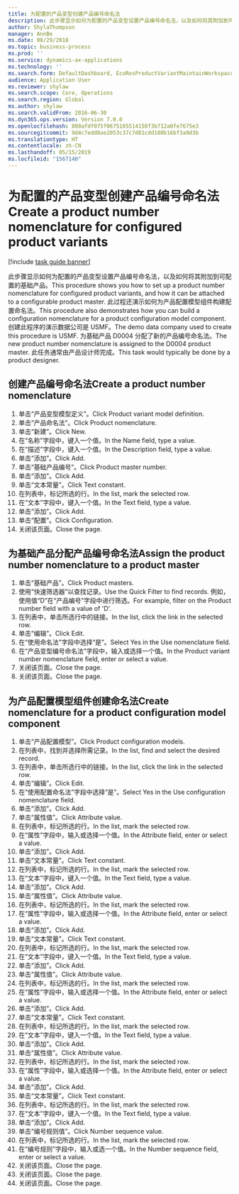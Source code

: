 ```yaml
---
title: 为配置的产品变型创建产品编号命名法
description: 此步骤显示如何为配置的产品变型设置产品编号命名法，以及如何将其附加到可配置的基础产品。
author: ShylaThompson
manager: AnnBe
ms.date: 08/29/2018
ms.topic: business-process
ms.prod: ''
ms.service: dynamics-ax-applications
ms.technology: ''
ms.search.form: DefaultDashboard, EcoResProductVariantMaintainWorkspace, EcoResNomenclature, EcoResProductListPage, EcoResProductDetails, PCProductConfigurationModelListPage, PCProductConfigurationModelDetails
audience: Application User
ms.reviewer: shylaw
ms.search.scope: Core, Operations
ms.search.region: Global
ms.author: shylaw
ms.search.validFrom: 2016-06-30
ms.dyn365.ops.version: Version 7.0.0
ms.openlocfilehash: 800afdf075f0675185514158f3b712a0fe7675e3
ms.sourcegitcommit: 9d4c7edd0ae2053c37c7d81cdd180b16bf3a9d3b
ms.translationtype: HT
ms.contentlocale: zh-CN
ms.lasthandoff: 05/15/2019
ms.locfileid: "1567140"
---
```

# <a name="create-a-product-number-nomenclature-for-configured-product-variants"></a><span data-ttu-id="16358-103">为配置的产品变型创建产品编号命名法</span><span class="sxs-lookup"><span data-stu-id="16358-103">Create a product number nomenclature for configured product variants</span></span>

[!include [task guide banner](../../includes/task-guide-banner.md)]

<span data-ttu-id="16358-104">此步骤显示如何为配置的产品变型设置产品编号命名法，以及如何将其附加到可配置的基础产品。</span><span class="sxs-lookup"><span data-stu-id="16358-104">This procedure shows you how to set up a product number nomenclature for configured product variants, and how it can be attached to a configurable product master.</span></span> <span data-ttu-id="16358-105">此过程还演示如何为产品配置模型组件构建配置命名法。</span><span class="sxs-lookup"><span data-stu-id="16358-105">This procedure also demonstrates how you can build a configuration nomenclature for a product configuration model component.</span></span> <span data-ttu-id="16358-106">创建此程序的演示数据公司是 USMF。</span><span class="sxs-lookup"><span data-stu-id="16358-106">The demo data company used to create this procedure is USMF.</span></span> <span data-ttu-id="16358-107">为基础产品 D0004 分配了新的产品编号命名法。</span><span class="sxs-lookup"><span data-stu-id="16358-107">The new product number nomenclature is assigned to the D0004 product master.</span></span> <span data-ttu-id="16358-108">此任务通常由产品设计师完成。</span><span class="sxs-lookup"><span data-stu-id="16358-108">This task would typically be done by a product designer.</span></span>


## <a name="create-a-product-number-nomenclature"></a><span data-ttu-id="16358-109">创建产品编号命名法</span><span class="sxs-lookup"><span data-stu-id="16358-109">Create a product number nomenclature</span></span>
1. <span data-ttu-id="16358-110">单击“产品变型模型定义”。</span><span class="sxs-lookup"><span data-stu-id="16358-110">Click Product variant model definition.</span></span>
2. <span data-ttu-id="16358-111">单击“产品命名法”。</span><span class="sxs-lookup"><span data-stu-id="16358-111">Click Product nomenclature.</span></span>
3. <span data-ttu-id="16358-112">单击“新建”。</span><span class="sxs-lookup"><span data-stu-id="16358-112">Click New.</span></span>
4. <span data-ttu-id="16358-113">在“名称”字段中，键入一个值。</span><span class="sxs-lookup"><span data-stu-id="16358-113">In the Name field, type a value.</span></span>
5. <span data-ttu-id="16358-114">在“描述”字段中，键入一个值。</span><span class="sxs-lookup"><span data-stu-id="16358-114">In the Description field, type a value.</span></span>
6. <span data-ttu-id="16358-115">单击“添加”。</span><span class="sxs-lookup"><span data-stu-id="16358-115">Click Add.</span></span>
7. <span data-ttu-id="16358-116">单击“基础产品编号”。</span><span class="sxs-lookup"><span data-stu-id="16358-116">Click Product master number.</span></span>
8. <span data-ttu-id="16358-117">单击“添加”。</span><span class="sxs-lookup"><span data-stu-id="16358-117">Click Add.</span></span>
9. <span data-ttu-id="16358-118">单击“文本常量”。</span><span class="sxs-lookup"><span data-stu-id="16358-118">Click Text constant.</span></span>
10. <span data-ttu-id="16358-119">在列表中，标记所选的行。</span><span class="sxs-lookup"><span data-stu-id="16358-119">In the list, mark the selected row.</span></span>
11. <span data-ttu-id="16358-120">在“文本”字段中，键入一个值。</span><span class="sxs-lookup"><span data-stu-id="16358-120">In the Text field, type a value.</span></span>
12. <span data-ttu-id="16358-121">单击“添加”。</span><span class="sxs-lookup"><span data-stu-id="16358-121">Click Add.</span></span>
13. <span data-ttu-id="16358-122">单击“配置”。</span><span class="sxs-lookup"><span data-stu-id="16358-122">Click Configuration.</span></span>
14. <span data-ttu-id="16358-123">关闭该页面。</span><span class="sxs-lookup"><span data-stu-id="16358-123">Close the page.</span></span>

## <a name="assign-the-product-number-nomenclature-to-a-product-master"></a><span data-ttu-id="16358-124">为基础产品分配产品编号命名法</span><span class="sxs-lookup"><span data-stu-id="16358-124">Assign the product number nomenclature to a product master</span></span>
1. <span data-ttu-id="16358-125">单击“基础产品”。</span><span class="sxs-lookup"><span data-stu-id="16358-125">Click Product masters.</span></span>
2. <span data-ttu-id="16358-126">使用“快速筛选器”以查找记录。</span><span class="sxs-lookup"><span data-stu-id="16358-126">Use the Quick Filter to find records.</span></span> <span data-ttu-id="16358-127">例如，使用值“D”在“产品编号”字段中进行筛选。</span><span class="sxs-lookup"><span data-stu-id="16358-127">For example, filter on the Product number field with a value of 'D'.</span></span>
3. <span data-ttu-id="16358-128">在列表中，单击所选行中的链接。</span><span class="sxs-lookup"><span data-stu-id="16358-128">In the list, click the link in the selected row.</span></span>
4. <span data-ttu-id="16358-129">单击“编辑”。</span><span class="sxs-lookup"><span data-stu-id="16358-129">Click Edit.</span></span>
5. <span data-ttu-id="16358-130">在“使用命名法”字段中选择“是”。</span><span class="sxs-lookup"><span data-stu-id="16358-130">Select Yes in the Use nomenclature field.</span></span>
6. <span data-ttu-id="16358-131">在“产品变型编号命名法”字段中，输入或选择一个值。</span><span class="sxs-lookup"><span data-stu-id="16358-131">In the Product variant number nomenclature field, enter or select a value.</span></span>
7. <span data-ttu-id="16358-132">关闭该页面。</span><span class="sxs-lookup"><span data-stu-id="16358-132">Close the page.</span></span>
8. <span data-ttu-id="16358-133">关闭该页面。</span><span class="sxs-lookup"><span data-stu-id="16358-133">Close the page.</span></span>

## <a name="create-nomenclature-for-a-product-configuration-model-component"></a><span data-ttu-id="16358-134">为产品配置模型组件创建命名法</span><span class="sxs-lookup"><span data-stu-id="16358-134">Create nomenclature for a product configuration model component</span></span>
1. <span data-ttu-id="16358-135">单击“产品配置模型”。</span><span class="sxs-lookup"><span data-stu-id="16358-135">Click Product configuration models.</span></span>
2. <span data-ttu-id="16358-136">在列表中，找到并选择所需记录。</span><span class="sxs-lookup"><span data-stu-id="16358-136">In the list, find and select the desired record.</span></span>
3. <span data-ttu-id="16358-137">在列表中，单击所选行中的链接。</span><span class="sxs-lookup"><span data-stu-id="16358-137">In the list, click the link in the selected row.</span></span>
4. <span data-ttu-id="16358-138">单击“编辑”。</span><span class="sxs-lookup"><span data-stu-id="16358-138">Click Edit.</span></span>
5. <span data-ttu-id="16358-139">在“使用配置命名法”字段中选择“是”。</span><span class="sxs-lookup"><span data-stu-id="16358-139">Select Yes in the Use configuration nomenclature field.</span></span>
6. <span data-ttu-id="16358-140">单击“添加”。</span><span class="sxs-lookup"><span data-stu-id="16358-140">Click Add.</span></span>
7. <span data-ttu-id="16358-141">单击“属性值”。</span><span class="sxs-lookup"><span data-stu-id="16358-141">Click Attribute value.</span></span>
8. <span data-ttu-id="16358-142">在列表中，标记所选的行。</span><span class="sxs-lookup"><span data-stu-id="16358-142">In the list, mark the selected row.</span></span>
9. <span data-ttu-id="16358-143">在“属性”字段中，输入或选择一个值。</span><span class="sxs-lookup"><span data-stu-id="16358-143">In the Attribute field, enter or select a value.</span></span>
10. <span data-ttu-id="16358-144">单击“添加”。</span><span class="sxs-lookup"><span data-stu-id="16358-144">Click Add.</span></span>
11. <span data-ttu-id="16358-145">单击“文本常量”。</span><span class="sxs-lookup"><span data-stu-id="16358-145">Click Text constant.</span></span>
12. <span data-ttu-id="16358-146">在列表中，标记所选的行。</span><span class="sxs-lookup"><span data-stu-id="16358-146">In the list, mark the selected row.</span></span>
13. <span data-ttu-id="16358-147">在“文本”字段中，键入一个值。</span><span class="sxs-lookup"><span data-stu-id="16358-147">In the Text field, type a value.</span></span>
14. <span data-ttu-id="16358-148">单击“添加”。</span><span class="sxs-lookup"><span data-stu-id="16358-148">Click Add.</span></span>
15. <span data-ttu-id="16358-149">单击“属性值”。</span><span class="sxs-lookup"><span data-stu-id="16358-149">Click Attribute value.</span></span>
16. <span data-ttu-id="16358-150">在列表中，标记所选的行。</span><span class="sxs-lookup"><span data-stu-id="16358-150">In the list, mark the selected row.</span></span>
17. <span data-ttu-id="16358-151">在“属性”字段中，输入或选择一个值。</span><span class="sxs-lookup"><span data-stu-id="16358-151">In the Attribute field, enter or select a value.</span></span>
18. <span data-ttu-id="16358-152">单击“添加”。</span><span class="sxs-lookup"><span data-stu-id="16358-152">Click Add.</span></span>
19. <span data-ttu-id="16358-153">单击“文本常量”。</span><span class="sxs-lookup"><span data-stu-id="16358-153">Click Text constant.</span></span>
20. <span data-ttu-id="16358-154">在列表中，标记所选的行。</span><span class="sxs-lookup"><span data-stu-id="16358-154">In the list, mark the selected row.</span></span>
21. <span data-ttu-id="16358-155">在“文本”字段中，键入一个值。</span><span class="sxs-lookup"><span data-stu-id="16358-155">In the Text field, type a value.</span></span>
22. <span data-ttu-id="16358-156">单击“添加”。</span><span class="sxs-lookup"><span data-stu-id="16358-156">Click Add.</span></span>
23. <span data-ttu-id="16358-157">单击“属性值”。</span><span class="sxs-lookup"><span data-stu-id="16358-157">Click Attribute value.</span></span>
24. <span data-ttu-id="16358-158">在列表中，标记所选的行。</span><span class="sxs-lookup"><span data-stu-id="16358-158">In the list, mark the selected row.</span></span>
25. <span data-ttu-id="16358-159">在“属性”字段中，输入或选择一个值。</span><span class="sxs-lookup"><span data-stu-id="16358-159">In the Attribute field, enter or select a value.</span></span>
26. <span data-ttu-id="16358-160">单击“添加”。</span><span class="sxs-lookup"><span data-stu-id="16358-160">Click Add.</span></span>
27. <span data-ttu-id="16358-161">单击“文本常量”。</span><span class="sxs-lookup"><span data-stu-id="16358-161">Click Text constant.</span></span>
28. <span data-ttu-id="16358-162">在列表中，标记所选的行。</span><span class="sxs-lookup"><span data-stu-id="16358-162">In the list, mark the selected row.</span></span>
29. <span data-ttu-id="16358-163">在“文本”字段中，键入一个值。</span><span class="sxs-lookup"><span data-stu-id="16358-163">In the Text field, type a value.</span></span>
30. <span data-ttu-id="16358-164">单击“添加”。</span><span class="sxs-lookup"><span data-stu-id="16358-164">Click Add.</span></span>
31. <span data-ttu-id="16358-165">单击“属性值”。</span><span class="sxs-lookup"><span data-stu-id="16358-165">Click Attribute value.</span></span>
32. <span data-ttu-id="16358-166">在列表中，标记所选的行。</span><span class="sxs-lookup"><span data-stu-id="16358-166">In the list, mark the selected row.</span></span>
33. <span data-ttu-id="16358-167">在“属性”字段中，输入或选择一个值。</span><span class="sxs-lookup"><span data-stu-id="16358-167">In the Attribute field, enter or select a value.</span></span>
34. <span data-ttu-id="16358-168">单击“添加”。</span><span class="sxs-lookup"><span data-stu-id="16358-168">Click Add.</span></span>
35. <span data-ttu-id="16358-169">单击“文本常量”。</span><span class="sxs-lookup"><span data-stu-id="16358-169">Click Text constant.</span></span>
36. <span data-ttu-id="16358-170">在列表中，标记所选的行。</span><span class="sxs-lookup"><span data-stu-id="16358-170">In the list, mark the selected row.</span></span>
37. <span data-ttu-id="16358-171">在“文本”字段中，键入一个值。</span><span class="sxs-lookup"><span data-stu-id="16358-171">In the Text field, type a value.</span></span>
38. <span data-ttu-id="16358-172">单击“添加”。</span><span class="sxs-lookup"><span data-stu-id="16358-172">Click Add.</span></span>
39. <span data-ttu-id="16358-173">单击“编号规则值”。</span><span class="sxs-lookup"><span data-stu-id="16358-173">Click Number sequence value.</span></span>
40. <span data-ttu-id="16358-174">在列表中，标记所选的行。</span><span class="sxs-lookup"><span data-stu-id="16358-174">In the list, mark the selected row.</span></span>
41. <span data-ttu-id="16358-175">在“编号规则”字段中，输入或选一个值。</span><span class="sxs-lookup"><span data-stu-id="16358-175">In the Number sequence field, enter or select a value.</span></span>
42. <span data-ttu-id="16358-176">关闭该页面。</span><span class="sxs-lookup"><span data-stu-id="16358-176">Close the page.</span></span>
43. <span data-ttu-id="16358-177">关闭该页面。</span><span class="sxs-lookup"><span data-stu-id="16358-177">Close the page.</span></span>
44. <span data-ttu-id="16358-178">关闭该页面。</span><span class="sxs-lookup"><span data-stu-id="16358-178">Close the page.</span></span>

